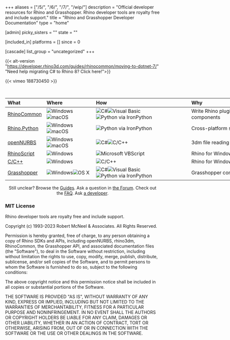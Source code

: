 +++
aliases = ["/5/", "/6/", "/7/", "/wip/"]
description = "Official developer resources for Rhino and Grasshopper.  Rhino developer tools are royalty free and include support."
title = "Rhino and Grasshopper Developer Documentation"
type = "home"

[admin]
picky_sisters = ""
state = ""

[included_in]
platforms = []
since = 0

[cascade]
list_group = "uncategorized"
+++
<!--
<div align="center"><h1 id="getting-started-with-rhino-development">Getting Started with Rhino Development</h1></div>
-->
<!--
<div>
  <table style="width:100%; border: 1px; margin: 0 auto; padding:0; border-spacing: 0px; border-collapse: separate;">
    <tbody>
      <tr>
        <td style="padding: 20px; text-align: center;">
          <a href="/guides/grasshopper" title="Grasshopper Components">
            <img src="/images/ghcomponent-logo-intro.png" class="index_use_images">
          </a>
        </td>
        <td style="padding: 20px; text-align: center;">
          <a href="/guides/#rhinocommon" title="RhinoCommon: The cross-platform .NET SDK for Rhino and Grasshopper">
            <img src="/images/rhinocommon-logo-intro.png" class="index_use_images">
          </a>
        </td>
        <td style="padding: 20px; text-align: center;">
          <a href="/guides/#rhinopython" title="Rhino.Python: Pythonic in three dimensions!">
            <img src="/images/rhino-python-logo-intro.png" class="index_use_images">
          </a>
        </td>
      </tr>
    </tbody>
  </table>
</div>
-->

{{< alt-version "https://developer.rhino3d.com/guides/rhinocommon/moving-to-dotnet-7/" "Need help migrating C# to Rhino 8? Click here!">}}

{{< vimeo 188730450 >}}

<br>

<div class="table-responsive" align="center">
<table class="table" style="width:940px;">
  <thead>
    <tr style="border-bottom:1pt solid black;">
      <th style="text-align: left;">What</th>
      <th style="text-align: left;">Where</th>
      <th style="text-align: left;">How</th>
      <th style="text-align: left;">Why</th>
    </tr>
  </thead>
  <tbody class="table-striped index_table">
  <tr>
    <td><a href="/guides/rhinocommon" title="RhinoCommon: The cross-platform toolkit for Rhino and Grasshopper"> RhinoCommon</a></td>
	<td><img src="/images/win-logo-small.png" alt="Windows" class="index_table_icon" title="Windows"><img src="/images/mac-logo-small.png" alt="macOS" class="index_table_icon" title="Apple macOS"></td>
	<td><img src="/images/cs-logo-small.png" alt="C#" class="index_table_icon" title="C#"><img src="/images/vb-logo-small.png" alt="Visual Basic" class="index_table_icon" title="Visual Basic"><img src="/images/python-logo-small.png" alt="Python via IronPython" class="index_table_icon" title="Python via IronPython"></td>
    <td class="index_table_primary_use">Write Rhino plugins & Grasshopper components</td>
  </tr>
  <tr>
    <td><a href="/guides/rhinopython" title="Rhino.Python: Pythonic in three dimensions!"> Rhino.Python</a></td>
	<td><img src="/images/win-logo-small.png" alt="Windows" class="index_table_icon" title="Windows"><img src="/images/mac-logo-small.png" alt="macOS" class="index_table_icon" title="Apple macOS"></td>
	<td><img src="/images/python-logo-small.png" alt="Python via IronPython" class="index_table_icon" title="Python via IronPython"></td>
    <td class="index_table_primary_use">Cross-platform scripting</td>
  </tr>
  <tr>
    <td><a href="/guides/opennurbs" title="openNURBS is free and open source"> openNURBS</a></td>
	<td><img src="/images/win-logo-small.png" alt="Windows" class="index_table_icon" title="Windows"><img src="/images/mac-logo-small.png" alt="macOS" class="index_table_icon" title="Apple macOS"></td>
	<td><img src="/images/cs-logo-small.png" alt="C#" class="index_table_icon" title="C#"><img src="/images/cpp-logo-small.png" alt="C/C++" class="index_table_icon" title="C/C++"></td>
    <td class="index_table_primary_use">3dm file reading and writing</td>
  </tr>
  <tr>
    <td><a href="/guides/rhinoscript" title="RhinoScript is based on Microsoft's VBScript language"> RhinoScript</a></td>
	<td><img src="/images/win-logo-small.png" alt="Windows" class="index_table_icon" title="Windows"></td>
	<td><img src="/images/vbscript-logo-small.png" alt="Microsoft VBScript" class="index_table_icon" title="Microsoft VBScript"></td>
    <td class="index_table_primary_use">Rhino for Windows scripting</td>
  </tr>
  <tr>
    <td><a href="/guides/cpp" title="C/C++ SDK for Rhino for Windows"> C/C++</a></td>
	<td><img src="/images/win-logo-small.png" alt="Windows" class="index_table_icon" title="Windows"></td>
	<td><img src="/images/cpp-logo-small.png" alt="C/C++" class="index_table_icon" title="C/C++"></td>
    <td class="index_table_primary_use">Rhino for Windows plugins</td>
  </tr>
   <tr>
    <td><a href="/guides/grasshopper" title="Grasshopper Component Development"> Grasshopper</a></td>
	<td><img src="/images/win-logo-small.png" alt="Windows" class="index_table_icon" title="Windows"><img src="/images/mac-logo-small.png" alt="OS X" class="index_table_icon" title="Mac OS X"></td>
	<td><img src="/images/cs-logo-small.png" alt="C#" class="index_table_icon" title="C#"><img src="/images/vb-logo-small.png" alt="Visual Basic" class="index_table_icon" title="Visual Basic"><img src="/images/python-logo-small.png" alt="Python via IronPython" class="index_table_icon" title="Python via IronPython"></td>
    <td class="index_table_primary_use">Grasshopper components</td>
  </tr>
  <!--
  <tr>
    <td><a href="/guides/#rdk" title="Renderer Development Kit"> RDK</a></td>
	<td><img src="/images/win-logo-small.png" alt="Windows" class="index_table_icon" title="Windows"></td>
	<td><img src="/images/cs-logo-small.png" alt="C#" class="index_table_icon" title="C#"><img src="/images/cpp-logo-small.png" alt="C/C++" class="index_table_icon" title="C/C++"><img src="/images/vbscript-logo-small.png" alt="Microsoft VBScript" class="index_table_icon" title="Microsoft VBScript"></td>
    <td class="index_table_primary_use">Renderer plugin development on Windows.</td>
  </tr>
  -->
  <!-- RAP is really just a feature of the C/C++ SDK and the RhinoCommon SDK
  <tr>
    <td><a href="/guides/#rap" title="Rhino Application Platform"> RAP</a></td>
	<td><img src="/images/win-logo-small.png" alt="Windows" class="index_table_icon" title="Windows"></td>
	<td><img src="/images/cs-logo-small.png" alt="C#" class="index_table_icon" title="C#"><img src="/images/cpp-logo-small.png" alt="C/C++" class="index_table_icon" title="C/C++"></td>
    <td class="index_table_primary_use">"Skinning" Rhino for Windows.</td>
  </tr>
  -->
  <!--
  <tr>
    <td><a href="/guides/#zoo" title="Zoo License Manager Plugins"> Zoo</a></td>
	<td><img src="/images/win-logo-small.png" alt="Windows" class="index_table_icon" title="Windows"></td>
	<td><img src="/images/cs-logo-small.png" alt="C#" class="index_table_icon" title="C#"><img src="/images/cpp-logo-small.png" alt="C/C++" class="index_table_icon" title="C/C++"></td>
    <td class="index_table_primary_use">Zoo license manager plugins on Windows</td>
  </tr>
  -->
  <!--
  <tr>
    <td><a href="/guides/rhinomobile" title="Tools for using 3dm files in mobile applications"> RhinoMobile</a></td>
	<td><img src="/images/android-logo-small.png" alt="Android" class="index_table_icon" title="Android"><img src="/images/ios-logo-small.png" alt="iOS" class="index_table_icon" title="Apple iOS"></td>
	<td><img src="/images/cs-logo-small.png" alt="C#" class="index_table_icon" title="C#"></td>
    <td class="index_table_primary_use">3D mobile application development</td>
  </tr>
  -->
 </tbody>
 </table>
 </div>



<div align="center">


<p>Still unclear?  Browse the <a href="/guides/">Guides</a>.  Ask a question in <a href="/guides/general/contributing/#discourse">the Forum</a>.  Check out the <a href="/guides/general/frequently-asked-questions/">FAQ</a>. Ask <a href="/guides/general/contributing/#contacts">a developer</a>.</p>


</div>

<h3>MIT License</h3>
Rhino developer tools are royalty free and include support.

Copyright (c) 1993-2023 Robert McNeel & Associates. All Rights Reserved.

Permission is hereby granted, free of charge, to any person obtaining a copy
of Rhino SDKs and APIs, including openNURBS, rhino3dm, RhinoCommon, the Grasshopper API, and associated documentation files (the "Software"), to deal
in the Software without restriction, including without limitation the rights
to use, copy, modify, merge, publish, distribute, sublicense, and/or sell
copies of the Software, and to permit persons to whom the Software is
furnished to do so, subject to the following conditions:

The above copyright notice and this permission notice shall be included in all
copies or substantial portions of the Software.

THE SOFTWARE IS PROVIDED "AS IS", WITHOUT WARRANTY OF ANY KIND, EXPRESS OR
IMPLIED, INCLUDING BUT NOT LIMITED TO THE WARRANTIES OF MERCHANTABILITY,
FITNESS FOR A PARTICULAR PURPOSE AND NONINFRINGEMENT. IN NO EVENT SHALL THE
AUTHORS OR COPYRIGHT HOLDERS BE LIABLE FOR ANY CLAIM, DAMAGES OR OTHER
LIABILITY, WHETHER IN AN ACTION OF CONTRACT, TORT OR OTHERWISE, ARISING FROM,
OUT OF OR IN CONNECTION WITH THE SOFTWARE OR THE USE OR OTHER DEALINGS IN THE
SOFTWARE.